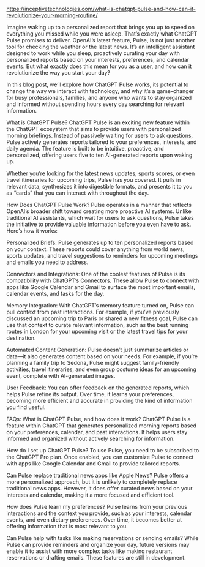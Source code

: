 https://inceptivetechnologies.com/what-is-chatgpt-pulse-and-how-can-it-revolutionize-your-morning-routine/


Imagine waking up to a personalized report that brings you up to speed on everything you missed while you were asleep. That’s exactly what ChatGPT Pulse promises to deliver. OpenAI’s latest feature, Pulse, is not just another tool for checking the weather or the latest news. It’s an intelligent assistant designed to work while you sleep, proactively curating your day with personalized reports based on your interests, preferences, and calendar events. But what exactly does this mean for you as a user, and how can it revolutionize the way you start your day?

In this blog post, we’ll explore how ChatGPT Pulse works, its potential to change the way we interact with technology, and why it’s a game-changer for busy professionals, families, and anyone who wants to stay organized and informed without spending hours every day searching for relevant information.

What is ChatGPT Pulse?
ChatGPT Pulse is an exciting new feature within the ChatGPT ecosystem that aims to provide users with personalized morning briefings. Instead of passively waiting for users to ask questions, Pulse actively generates reports tailored to your preferences, interests, and daily agenda. The feature is built to be intuitive, proactive, and personalized, offering users five to ten AI-generated reports upon waking up.

Whether you’re looking for the latest news updates, sports scores, or even travel itineraries for upcoming trips, Pulse has you covered. It pulls in relevant data, synthesizes it into digestible formats, and presents it to you as “cards” that you can interact with throughout the day.

How Does ChatGPT Pulse Work?
Pulse operates in a manner that reflects OpenAI’s broader shift toward creating more proactive AI systems. Unlike traditional AI assistants, which wait for users to ask questions, Pulse takes the initiative to provide valuable information before you even have to ask. Here’s how it works:

Personalized Briefs: Pulse generates up to ten personalized reports based on your context. These reports could cover anything from world news, sports updates, and travel suggestions to reminders for upcoming meetings and emails you need to address.

Connectors and Integrations: One of the coolest features of Pulse is its compatibility with ChatGPT’s Connectors. These allow Pulse to connect with apps like Google Calendar and Gmail to surface the most important emails, calendar events, and tasks for the day.

Memory Integration: With ChatGPT’s memory feature turned on, Pulse can pull context from past interactions. For example, if you’ve previously discussed an upcoming trip to Paris or shared a new fitness goal, Pulse can use that context to curate relevant information, such as the best running routes in London for your upcoming visit or the latest travel tips for your destination.

Automated Content Generation: Pulse doesn’t just summarize articles or data—it also generates content based on your needs. For example, if you’re planning a family trip to Sedona, Pulse might suggest family-friendly activities, travel itineraries, and even group costume ideas for an upcoming event, complete with AI-generated images.

User Feedback: You can offer feedback on the generated reports, which helps Pulse refine its output. Over time, it learns your preferences, becoming more efficient and accurate in providing the kind of information you find useful.

FAQs:
What is ChatGPT Pulse, and how does it work?
ChatGPT Pulse is a feature within ChatGPT that generates personalized morning reports based on your preferences, calendar, and past interactions. It helps users stay informed and organized without actively searching for information.

How do I set up ChatGPT Pulse?
To use Pulse, you need to be subscribed to the ChatGPT Pro plan. Once enabled, you can customize Pulse to connect with apps like Google Calendar and Gmail to provide tailored reports.

Can Pulse replace traditional news apps like Apple News?
Pulse offers a more personalized approach, but it is unlikely to completely replace traditional news apps. However, it does offer curated news based on your interests and calendar, making it a more focused and efficient tool.

How does Pulse learn my preferences?
Pulse learns from your previous interactions and the context you provide, such as your interests, calendar events, and even dietary preferences. Over time, it becomes better at offering information that is most relevant to you.

Can Pulse help with tasks like making reservations or sending emails?
While Pulse can provide reminders and organize your day, future versions may enable it to assist with more complex tasks like making restaurant reservations or drafting emails. These features are still in development.

